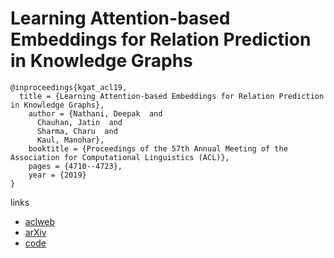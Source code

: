 # Learning Attention-based Embeddings for Relation Prediction in Knowledge Graphs

```
@inproceedings{kgat_acl19,
  title = {Learning Attention-based Embeddings for Relation Prediction in Knowledge Graphs},
    author = {Nathani, Deepak  and
      Chauhan, Jatin  and
      Sharma, Charu  and
      Kaul, Manohar},
    booktitle = {Proceedings of the 57th Annual Meeting of the Association for Computational Linguistics (ACL)},
    pages = {4710--4723},
    year = {2019}
}
```

links
- [aclweb](https://www.aclweb.org/anthology/papers/P/P19/P19-1466/)
- [arXiv](https://arxiv.org/abs/1906.01195)
- [code](https://github.com/deepakn97/relationPrediction)
